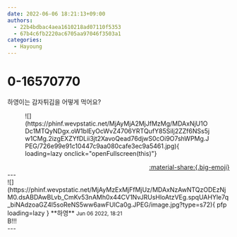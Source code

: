 ```yaml
---
date: 2022-06-06 18:21:13+09:00
authors:
  - 22b4bdbac4aea1610218ad07110f5353
  - 67b4c6fb2220ac6705aa97046f3503a1
categories:
  - Hayoung
---
```


# 0-16570770

<div class="post-container" markdown="1">
<div class="content-container md-sidebar__scrollwrap" markdown="1">

하영이는 감자튀김을 어떻게 먹어요?
<figure markdown="1">
![](https://phinf.wevpstatic.net/MjAyMjA2MjJfMzMg/MDAxNjU1ODc1MTQyNDgx.oW1blEyOcWvZ4706YRTQufY85SiIj2ZZf6NSs5jw1CMg.2izgEXZYfDLii3jt2XavoQead76djwS0cOi9O7shWPMg.JPEG/726e99e91c10447c9aa080cafe3ec9a5461.jpg){ loading=lazy onclick="openFullscreen(this)"}
</figure>


</div>
</div>

<div style="text-align: right;" markdown="1">
<a href="https://weverse.io/fromis9/fanpost/0-16570770" style="text-align: right;">:material-share:{.big-emoji}</a>
</div>
---

<div class="comments-container md-sidebar__scrollwrap" markdown="1">
<div class="comment" markdown="1">
<div class='id-container' markdown="1">
![](https://phinf.wevpstatic.net/MjAyMzExMjFfMjUz/MDAxNzAwNTQzODEzNjM0.dsABDAwBLvb_CmKv53nAMh0x44CV1NvJRUsHloAtzVEg.spqUAHYle7q_biNAdzoaGZ4l5soReNS5ww6awFUlCa0g.JPEG/image.jpg?type=s72){ pfp loading=lazy }
**<span class="artist">하영</span>** <small>Jun 06 2022, 18:21</small><br>
</div>
<div class='comment-body' markdown="1">
B!!!
</div>
</div>
</div>
---
